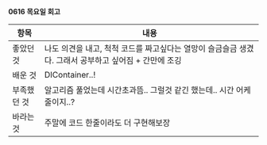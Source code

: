 **0616 목요일 회고**

|항목|내용|
|---|---|
| 좋았던 것 | 나도 의견을 내고, 척척 코드를 짜고싶다는 열망이 슬금슬금 생겼다. 그래서 공부하고 싶어짐 + 간만에 조깅 |
| 배운 것 | DIContainer..! |
| 부족했던 것 | 알고리즘 풀었는데 시간초과뜸.. 그럴것 같긴 했는데.. 시간 어케줄이지..? |
| 바라는 것 | 주말에 코드 한줄이라도 더 구현해보장 |
